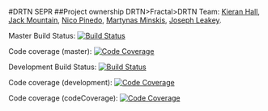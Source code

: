 #DRTN SEPR
##Project ownership DRTN>Fractal>DRTN
Team: [Kieran Hall](https://github.com/NotKieran), [Jack Mountain](https://github.com/jm179796), [Nico Pinedo](https://github.com/NicoPinedo), [Martynas Minskis](https://github.com/mm1544), [Joseph Leakey](https://github.com/MisterSeph).


Master Build Status:      [![Build Status](https://travis-ci.org/jm179796/SEPR.svg?branch=master)](https://travis-ci.org/jm179796/SEPR)

Code coverage (master): [![Code Coverage](https://img.shields.io/codecov/c/github/NicoPinedo/SEPR4/master.svg)](https://codecov.io/github/NicoPinedo/SEPR4?branch=master)

Development Build Status: [![Build Status](https://travis-ci.org/jm179796/SEPR.svg?branch=Development)](https://travis-ci.org/jm179796/SEPR)

Code coverage (development): [![Code Coverage](https://img.shields.io/codecov/c/github/NicoPinedo/SEPR4/development.svg)](https://codecov.io/github/NicoPinedo/SEPR4?branch=development)

Code coverage (codeCoverage): [![Code Coverage](https://img.shields.io/codecov/c/github/NicoPinedo/SEPR4/codeCoverage.svg)](https://codecov.io/github/NicoPinedo/SEPR4?branch=codeCoverage)
